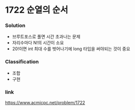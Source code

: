 # 1722 순열의 순서

### Solution
* 브루트포스로 풀면 시간 초과나는 문제
* 자리수마다 N!의 시간이 소요
* 20!이면 int 최대 수를 벗어나기에 long 타입을 써야되는 것이 중요

### Classification
* 조합
* 구현

### link
https://www.acmicpc.net/problem/1722